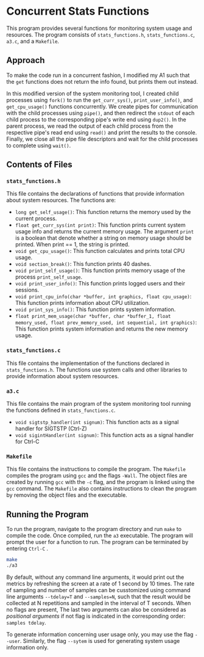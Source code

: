 # Concurrent Stats Functions
This program provides several functions for monitoring system usage and resources. The program consists of `stats_functions.h`, `stats_functions.c`, `a3.c`, and a `Makefile`.

## Approach

To make the code run in a concurrent fashion, I modified my A1 such that the `get` functions does not return the info found, but prints them out instead. 

In this modified version of the system monitoring tool, I created child processes using `fork()` to run the `get_curr_sys()`, `print_user_info()`, and `get_cpu_usage()` functions concurrently. We create pipes for communication with the child processes using `pipe()`, and then redirect the `stdout` of each child process to the corresponding pipe's write end using `dup2()`. In the parent process, we read the output of each child process from the respective pipe's read end using `read()` and print the results to the console. Finally, we close all the pipe file descriptors and wait for the child processes to complete using `wait()`.

## Contents of Files

### `stats_functions.h`

This file contains the declarations of functions that provide information about system resources. The functions are:

-   `long get_self_usage()`: This function returns the memory used by the current process.
-   `float get_curr_sys(int print)`: This function prints current system usage info and returns the current memory usage. The argument `print` is a boolean that denote whether a string on memory usage should be printed. When print == 1, the string is printed.
-   `void get_cpu_usage()`: This function calculates and prints total CPU usage.
-   `void section_break()`: This function prints 40 dashes.
-   `void print_self_usage()`: This function prints memory usage of the process `print_self_usage`.
-   `void print_user_info()`: This function prints logged users and their sessions.
-   `void print_cpu_info(char *buffer, int graphics, float cpu_usage)`: This function prints information about CPU utilization.
-   `void print_sys_info()`: This function prints system information.
-   `float print_mem_usage(char *buffer, char *buffer_1, float memory_used, float prev_memory_used, int sequential, int graphics)`: This function prints system information and returns the new memory usage.

### `stats_functions.c`

This file contains the implementation of the functions declared in `stats_functions.h`. The functions use system calls and other libraries to provide information about system resources.

### `a3.c`

This file contains the main program of the system monitoring tool running the functions defined in `stats_functions.c`.

- `void sigtstp_handler(int signum)`: This function acts as a signal handler for SIGTSTP (Ctrl-Z)
- `void sigintHandler(int signum)`: This function acts as a signal handler for Ctrl-C

### `Makefile`

This file contains the instructions to compile the program. The `Makefile` compiles the program using `gcc` and the flags `-Wall`. The object files are created by running `gcc` with the `-c` flag, and the program is linked using the `gcc` command. The `Makefile` also contains instructions to clean the program by removing the object files and the executable.

## Running the Program

To run the program, navigate to the program directory and run `make` to compile the code. Once compiled, run the `a3` executable. The program will prompt the user for a function to run. The program can be terminated by entering `Ctrl-C` .

```bash
make
./a3
```

By default, without any command line arguments, it would print out the metrics by refreshing the screen at a rate of 1 second by 10 times. The rate of sampling and number of samples can be cusstomized using command line arguments `--tdelay=T` and `--samples=N`, such that the result would be collected at N repetitions and sampled in the interval of T seconds. When no flags are present, The last two arguments can also be considered as _positional arguments_ if not flag is indicated in the corresponding order: `samples tdelay`.

To generate information concerning user usage only, you may use the flag `--user`. Similarly, the flag `--sytem` is used for generating system usage information only.